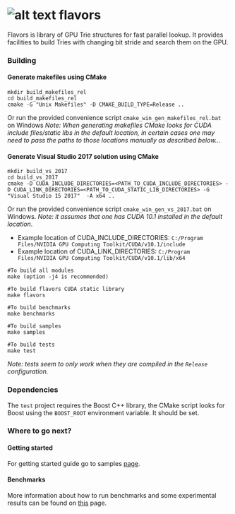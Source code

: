 ![alt text](https://www.iconsdb.com/icons/download/guacamole-green/ice-cream-2-48.png)
flavors
=======

Flavors is library of GPU Trie structures for fast parallel lookup. It provides facilities to build Tries with changing bit stride and search them on the GPU.



### Building

#### Generate makefiles using CMake

```
mkdir build_makefiles_rel
cd build_makefiles_rel
cmake -G "Unix Makefiles" -D CMAKE_BUILD_TYPE=Release ..
```
Or run the provided convenience script `cmake_win_gen_makefiles_rel.bat` on Windows
*Note: When generating makefiles CMake looks for CUDA include files/static libs in the default location, in certain cases one may need to pass the paths to those locations manually as described below...*
#### Generate Visual Studio 2017 solution using CMake

```
mkdir build_vs_2017
cd build_vs_2017
cmake -D CUDA_INCLUDE_DIRECTORIES=<PATH_TO_CUDA_INCLUDE_DIRECTORIES> -D CUDA_LINK_DIRECTORIES=<PATH_TO_CUDA_STATIC_LIB_DIRECTORIES> -G "Visual Studio 15 2017"  -A x64 ..
```
Or run the provided convenience script `cmake_win_gen_vs_2017.bat` on Windows. *Note: it assumes that one has CUDA 10.1 installed in the default location*.

* Example location of CUDA_INCLUDE_DIRECTORIES: `C:/Program Files/NVIDIA GPU Computing Toolkit/CUDA/v10.1/include`
* Example location of CUDA_LINK_DIRECTORIES: `C:/Program Files/NVIDIA GPU Computing Toolkit/CUDA/v10.1/lib/x64`

```
#To build all modules
make (option -j4 is recommended)

#To build flavors CUDA static library
make flavors

#To build benchmarks
make benchmarks

#To build samples
make samples

#To build tests
make test
```
*Note: tests seem to only work when they are compiled in the `Release` configuration.*

### Dependencies
The `test` project requires the Boost C++ library, the CMake script looks for Boost using the `BOOST_ROOT` environment variable. It should be set.

### Where to go next?

#### Getting started

For getting started guide go to samples [page](samples/README.md).

#### Benchmarks

More information about how to run benchmarks and some experimental results can be found on [this](benchmarks/README.md) page.
